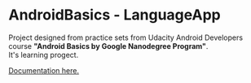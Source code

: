 # AndroidBasics - LanguageApp
 
Project designed from practice sets from Udacity Android Developers course **"Android Basics by Google Nanodegree Program"**.
<br>It's learning progect.</br>

[Documentation here.](https://github.com/MargaritaOstrovskaia/AndroidBasics---LanguageApp/wiki)
